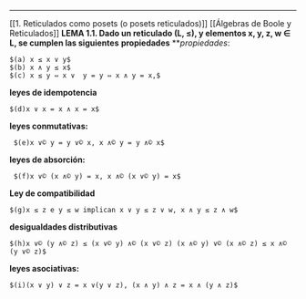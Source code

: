****
[[1. Reticulados como posets (o posets reticulados)]]
[[Álgebras de Boole y Reticulados]]
**LEMA 1.1. Dado un reticulado (L, ≤), y elementos x, y, z, w ∈ L, se cumplen las siguientes**
**propiedades**
**$propiedades:$


    $(a) x ≤ x ∨ y$
    $(b) x ∧ y ≤ x$
    $(c) x ≤ y ⇔ x ∨  y = y ⇔ x ∧ y = x,$


**leyes de idempotencia**
  
	
	$(d)x ∨ x = x ∧ x = x$



**leyes conmutativas:**


     $(e)x ∨© y = y ∨© x, x ∧© y = y ∧© x$



**leyes de absorción:**



	 $(f)x ∨© (x ∧© y) = x, x ∧© (x ∨© y) = x$


**Ley de compatibilidad**


    $(g)x ≤ z e y ≤ w implican x ∨ y ≤ z ∨ w, x ∧ y ≤ z ∧ w$


**desigualdades distributivas**


	$(h)x ∨© (y ∧© z) ≤ (x ∨© y) ∧© (x ∨© z) (x ∧© y) ∨© (x ∧© z) ≤ x ∧© (y ∨© z)$


**leyes asociativas:**



	$(i)(x ∨ y) ∨ z = x ∨(y ∨ z), (x ∧ y) ∧ z = x ∧ (y ∧ z)$
	